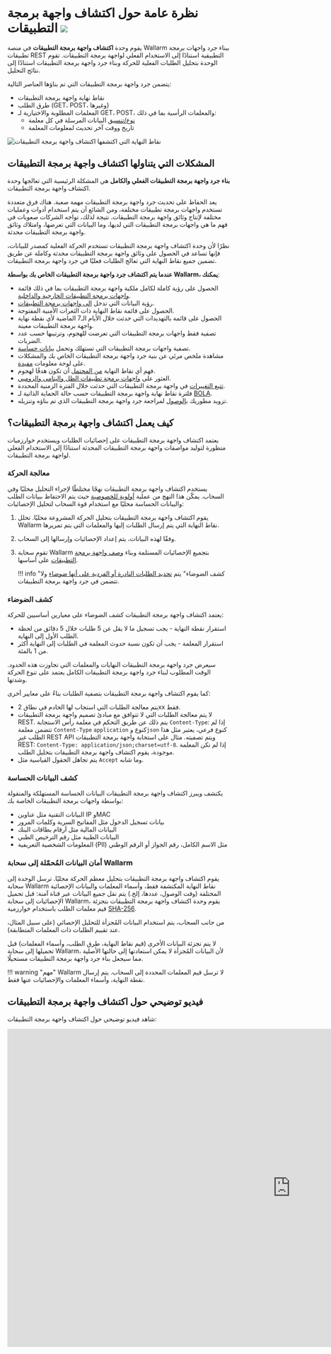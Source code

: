 # نظرة عامة حول اكتشاف واجهة برمجة التطبيقات <a href="../../about-wallarm/subscription-plans/#subscription-plans"><img src="../../images/api-security-tag.svg" style="border: none;"></a>

يقوم وحدة **اكتشاف واجهة برمجة التطبيقات** في منصة Wallarm ببناء جرد واجهات برمجة تطبيقات REST التطبيقية استنادًا إلى الاستخدام الفعلي لواجهة برمجة التطبيقات. تقوم الوحدة بتحليل الطلبات الفعلية للحركة وبناء جرد واجهة برمجة التطبيقات استنادًا إلى نتائج التحليل.

يتضمن جرد واجهة برمجة التطبيقات التي تم بناؤها العناصر التالية:

* نقاط نهاية واجهة برمجة التطبيقات
* طرق الطلب (GET، POST، وغيرها)
* المعلمات المطلوبة والاختيارية لـ GET، POST، والمعلمات الرأسية بما في ذلك:
    * [نوع/تنسيق](./exploring.md#parameter-format-and-data-type) البيانات المرسلة في كل معلمة
    * تاريخ ووقت آخر تحديث لمعلومات المعلمة

![نقاط النهاية التي اكتشفها اكتشاف واجهة برمجة التطبيقات](../images/about-wallarm-waf/api-discovery/discovered-api-endpoints.png)

## المشكلات التي يتناولها اكتشاف واجهة برمجة التطبيقات

**بناء جرد واجهة برمجة التطبيقات الفعلي والكامل** هي المشكلة الرئيسية التي تعالجها وحدة اكتشاف واجهة برمجة التطبيقات.

يعد الحفاظ على تحديث جرد واجهة برمجة التطبيقات مهمة صعبة. هناك فرق متعددة تستخدم واجهات برمجة تطبيقات مختلفة، ومن الشائع أن يتم استخدام أدوات وعمليات مختلفة لإنتاج وثائق واجهة برمجة التطبيقات. نتيجة لذلك، تواجه الشركات صعوبات في فهم ما هي واجهات برمجة التطبيقات التي لديها، وما البيانات التي تعرضها، وامتلاك وثائق واجهة برمجة التطبيقات محدثة.

نظرًا لأن وحدة اكتشاف واجهة برمجة التطبيقات تستخدم الحركة الفعلية كمصدر للبيانات، فإنها تساعد في الحصول على وثائق واجهة برمجة التطبيقات محدثة وكاملة عن طريق تضمين جميع نقاط النهاية التي تعالج الطلبات فعليًا في جرد واجهة برمجة التطبيقات.

**عندما يتم اكتشاف جرد واجهة برمجة التطبيقات الخاص بك بواسطة Wallarm، يمكنك**:

* الحصول على رؤية كاملة لكامل ملكية واجهة برمجة التطبيقات بما في ذلك قائمة [واجهات برمجة التطبيقات الخارجية والداخلية](exploring.md#distinguish-external-and-internal-apis).
* رؤية البيانات التي تدخل [إلى واجهات برمجة التطبيقات](exploring.md#viewing-endpoint-parameters).
* الحصول على قائمة نقاط النهاية ذات الثغرات الأمنية المفتوحة.
* الحصول على قائمة بالتهديدات التي حدثت خلال الأيام الـ7 الماضية لأي نقطة نهاية واجهة برمجة التطبيقات معينة.
* تصفية فقط واجهات برمجة التطبيقات التي تعرضت للهجوم، وترتيبها حسب عدد الضربات.
* تصفية واجهات برمجة التطبيقات التي تستهلك وتحمل [بيانات حساسة](#sensitive-data-detection).
* مشاهدة ملخص مرئي عن بنية جرد واجهة برمجة التطبيقات الخاص بك والمشكلات على لوحة معلومات [مفيدة](dashboard.md).
* فهم أي نقاط النهاية [من المحتمل](risk-score.md) أن تكون هدفًا لهجوم.
* العثور على [واجهات برمجة تطبيقات الظل واليتامى والزومبي](rogue-api.md).
* [تتبع التغييرات](track-changes.md) في واجهة برمجة التطبيقات التي حدثت خلال الفترة الزمنية المحددة.
* فلترة نقاط نهاية واجهة برمجة التطبيقات حسب حالة الحماية الذاتية لـ [BOLA](bola-protection.md).
* تزويد مطوريك [بالوصول](../user-guides/settings/users.md#user-roles) لمراجعة جرد واجهة برمجة التطبيقات الذي تم بناؤه وتنزيله.

## كيف يعمل اكتشاف واجهة برمجة التطبيقات؟

يعتمد اكتشاف واجهة برمجة التطبيقات على إحصائيات الطلبات ويستخدم خوارزميات متطورة لتوليد مواصفات واجهة برمجة التطبيقات المحدثة استنادًا إلى الاستخدام الفعلي لواجهة برمجة التطبيقات.

### معالجة الحركة

يستخدم اكتشاف واجهة برمجة التطبيقات نهجًا مختلطًا لإجراء التحليل محليًا وفي السحاب. يمكّن هذا النهج من عملية [أولوية للخصوصية](#security-of-data-uploaded-to-the-wallarm-cloud) حيث يتم الاحتفاظ ببيانات الطلب والبيانات الحساسة محليًا مع استخدام قوة السحاب لتحليل الإحصائيات:

1. يقوم اكتشاف واجهة برمجة التطبيقات بتحليل الحركة المشروعة محليًا. تحلل Wallarm نقاط النهاية التي يتم إرسال الطلبات إليها والمعلمات التي يتم تمريرها.
1. وفقًا لهذه البيانات، يتم إعداد الإحصائيات وإرسالها إلى السحاب.
1. تقوم سحابة Wallarm بتجميع الإحصائيات المستلمة وبناء [وصف واجهة برمجة التطبيقات](exploring.md) على أساسها.

    !!! info "كشف الضوضاء"
        يتم [تحديد الطلبات النادرة أو الفردية على أنها ضوضاء](#noise-detection) ولا تتضمن في جرد واجهة برمجة التطبيقات.

### كشف الضوضاء

يعتمد اكتشاف واجهة برمجة التطبيقات كشف الضوضاء على معيارين أساسيين للحركة:

* استقرار نقطة النهاية - يجب تسجيل ما لا يقل عن 5 طلبات خلال 5 دقائق من لحظة الطلب الأول إلى النهاية.
* استقرار المعلمة - يجب أن تكون نسبة حدوث المعلمة في الطلبات إلى النهاية أكثر من 1 بالمئة.

سيعرض جرد واجهة برمجة التطبيقات النهايات والمعلمات التي تجاوزت هذه الحدود. الوقت المطلوب لبناء جرد واجهة برمجة التطبيقات الكامل يعتمد على تنوع الحركة وشدتها.

كما يقوم اكتشاف واجهة برمجة التطبيقات بتصفية الطلبات بناءً على معايير أخرى:

* يتم معالجة الطلبات التي استجاب لها الخادم في نطاق 2xx فقط.
* لا يتم معالجة الطلبات التي لا تتوافق مع مبادئ تصميم واجهة برمجة التطبيقات REST. يتم ذلك عن طريق التحكم في معلمة رأس الاستجابة `Content-Type`: إذا لم تتضمن معلمة `Content-Type` `application` كنوع و`json` كنوع فرعي، يعتبر مثل هذا الطلب غير REST API ويتم تصفيته. مثال على استجابة واجهة برمجة التطبيقات REST: `Content-Type: application/json;charset=utf-8`. إذا لم تكن المعلمة موجودة، يقوم اكتشاف واجهة برمجة التطبيقات بتحليل الطلب.
* يتم تجاهل الحقول القياسية مثل `Accept` وما شابه.

### كشف البيانات الحساسة

يكتشف ويبرز اكتشاف واجهة برمجة التطبيقات البيانات الحساسة المستهلكة والمنقولة بواسطة واجهات برمجة التطبيقات الخاصة بك:

* البيانات التقنية مثل عناوين IP وMAC
* بيانات تسجيل الدخول مثل المفاتيح السرية وكلمات المرور
* البيانات المالية مثل أرقام بطاقات البنك
* البيانات الطبية مثل رقم الترخيص الطبي
* المعلومات الشخصية التعريفية (PII) مثل الاسم الكامل، رقم الجواز أو الرقم الوطني

### أمان البيانات المُحمّلة إلى سحابة Wallarm

يقوم اكتشاف واجهة برمجة التطبيقات بتحليل معظم الحركة محليًا. ترسل الوحدة إلى سحابة Wallarm نقاط النهاية المكتشفة فقط، وأسماء المعلمات والبيانات الإحصائية المختلفة (وقت الوصول، عددها، إلخ.) يتم نقل جميع البيانات عبر قناة آمنة: قبل تحميل الإحصائيات إلى سحابة Wallarm، يقوم وحدة اكتشاف واجهة برمجة التطبيقات بتجزئة قيم معلمات الطلب باستخدام خوارزمية [SHA-256](https://en.wikipedia.org/wiki/SHA-2).

من جانب السحاب، يتم استخدام البيانات المُجزأة للتحليل الإحصائي (على سبيل المثال، عند تقييم الطلبات ذات المعلمات المتطابقة).

لا يتم تجزئة البيانات الأخرى (قيم نقاط النهاية، طرق الطلب، وأسماء المعلمات) قبل تحميلها إلى سحابة Wallarm، لأن البيانات المُجزأة لا يمكن استعادتها إلى حالتها الأصلية مما سيجعل بناء جرد واجهة برمجة التطبيقات مستحيلًا.

!!! warning "مهم"
    Wallarm لا ترسل قيم المعلمات المحددة إلى السحاب. يتم إرسال نقطة النهاية، وأسماء المعلمات والإحصائيات عنها فقط.

## فيديو توضيحي حول اكتشاف واجهة برمجة التطبيقات

شاهد فيديو توضيحي حول اكتشاف واجهة برمجة التطبيقات:

<div class="video-wrapper">
  <iframe width="1280" height="720" src="https://www.youtube.com/embed/0bRHVtpWkJ8" frameborder="0" allow="accelerometer; autoplay; encrypted-media; gyroscope; picture-in-picture" allowfullscreen></iframe>
</div>